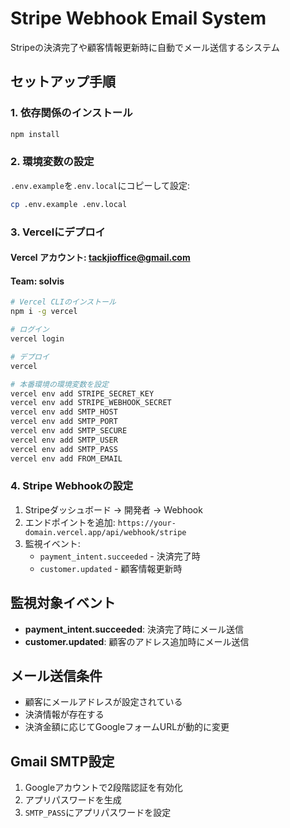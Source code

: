 # Stripe Webhook Email System

Stripeの決済完了や顧客情報更新時に自動でメール送信するシステム

## セットアップ手順

### 1. 依存関係のインストール
```bash
npm install
```

### 2. 環境変数の設定
`.env.example`を`.env.local`にコピーして設定:

```bash
cp .env.example .env.local
```

### 3. Vercelにデプロイ

#### Vercel アカウント: tackjioffice@gmail.com
#### Team: solvis

```bash
# Vercel CLIのインストール
npm i -g vercel

# ログイン
vercel login

# デプロイ
vercel

# 本番環境の環境変数を設定
vercel env add STRIPE_SECRET_KEY
vercel env add STRIPE_WEBHOOK_SECRET
vercel env add SMTP_HOST
vercel env add SMTP_PORT
vercel env add SMTP_SECURE
vercel env add SMTP_USER
vercel env add SMTP_PASS
vercel env add FROM_EMAIL
```

### 4. Stripe Webhookの設定

1. Stripeダッシュボード → 開発者 → Webhook
2. エンドポイントを追加: `https://your-domain.vercel.app/api/webhook/stripe`
3. 監視イベント:
   - `payment_intent.succeeded` - 決済完了時
   - `customer.updated` - 顧客情報更新時

## 監視対象イベント

- **payment_intent.succeeded**: 決済完了時にメール送信
- **customer.updated**: 顧客のアドレス追加時にメール送信

## メール送信条件

- 顧客にメールアドレスが設定されている
- 決済情報が存在する
- 決済金額に応じてGoogleフォームURLが動的に変更

## Gmail SMTP設定

1. Googleアカウントで2段階認証を有効化
2. アプリパスワードを生成
3. `SMTP_PASS`にアプリパスワードを設定